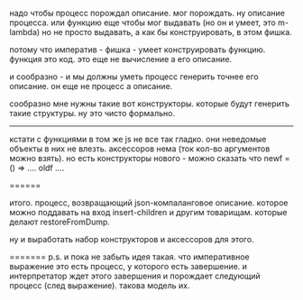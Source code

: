 надо чтобы процесс порождал описание. мог порождать.
ну описание процесса.
или функцию еще чтобы мог выдавать (но он и умеет, это m-lambda)
но не просто выдавать, а как бы конструировать, в этом фишка.

потому что императив - фишка - умеет конструировать функцию.
функция это код. это еще не вычисление а его описание.

и сообразно - и мы должны уметь процесс генерить точнее его описание.
он еще не процесс а описание.

сообразно мне нужны такие вот конструкторы. которые будут генерить
такие структуры. ну это чисто формально.

-----
кстати с функциями в том же js не все так гладко. они неведомые объекты в них не влезть.
аксессоров нема (ток кол-во аргументов можно взять).
но есть конструкторы нового - можно сказать что newf = () => .... oldf ....

======

итого. процесс, возвращающий json-компаланговое описание. которое можно поддавать на вход insert-children и другим товарищам.
которые делают restoreFromDump.

ну и выработать набор конструкторов и аксессоров для этого.

=======
p.s. и пока не забыть идея такая. что императивное выражение это есть процесс, у которого есть завершение.
и интерпретатор ждет этого завершения и порождает следующий процесс (след выражение). такова модель их.